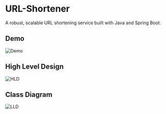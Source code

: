 # URL-Shortener

A robust, scalable URL shortening service built with Java and Spring Boot.

## Demo
![Demo](https://github.com/rahul07bagul/Rate-limiter/blob/main/assets/Rate_Limiter.gif)

## High Level Design
![HLD](https://github.com/rahul07bagul/Rate-limiter/blob/main/assets/design.png)

## Class Diagram
![LLD](https://github.com/rahul07bagul/Rate-limiter/blob/main/assets/uml_diagram.png)
